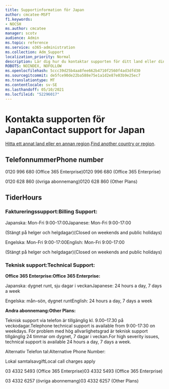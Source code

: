 ```yaml
---
title: Supportinformation för Japan
author: cmcatee-MSFT
f1.keywords:
- NOCSH
ms.author: cmcatee
manager: scotv
audience: Admin
ms.topic: reference
ms.service: o365-administration
ms.collection: Adm_Support
localization_priority: Normal
description: Lär dig hur du kontaktar supporten för ditt land eller din region.
ROBOTS: NOINDEX, NOFOLLOW
ms.openlocfilehash: 5ccc39d25b4aa8fee662b4710f2560f4ad3dfd30
ms.sourcegitcommit: de5fce90de22ba588e75e1a1d2e87e03b9e25ec7
ms.translationtype: MT
ms.contentlocale: sv-SE
ms.lasthandoff: 05/10/2021
ms.locfileid: "52296017"
---
```

# <a name="contact-support-for-japan"></a><span data-ttu-id="1eb93-103">Kontakta supporten för Japan</span><span class="sxs-lookup"><span data-stu-id="1eb93-103">Contact support for Japan</span></span>

<span data-ttu-id="1eb93-104">[Hitta ett annat land eller en annan region](../../business-video/get-help-support.md).</span><span class="sxs-lookup"><span data-stu-id="1eb93-104">[Find another country or region](../../business-video/get-help-support.md).</span></span>

## <a name="phone-number"></a><span data-ttu-id="1eb93-105">Telefonnummer</span><span class="sxs-lookup"><span data-stu-id="1eb93-105">Phone number</span></span>
<span data-ttu-id="1eb93-106">0120 996 680 (Office 365 Enterprise)</span><span class="sxs-lookup"><span data-stu-id="1eb93-106">0120 996 680 (Office 365 Enterprise)</span></span>

<span data-ttu-id="1eb93-107">0120 628 860 (övriga abonnemang)</span><span class="sxs-lookup"><span data-stu-id="1eb93-107">0120 628 860 (Other Plans)</span></span>

## <a name="hours"></a><span data-ttu-id="1eb93-108">Tider</span><span class="sxs-lookup"><span data-stu-id="1eb93-108">Hours</span></span>
### <a name="billing-support"></a><span data-ttu-id="1eb93-109">Faktureringssupport:</span><span class="sxs-lookup"><span data-stu-id="1eb93-109">Billing Support:</span></span>

<span data-ttu-id="1eb93-110">Japanska: Mon-Fri 9:00-17:00</span><span class="sxs-lookup"><span data-stu-id="1eb93-110">Japanese: Mon-Fri 9:00-17:00</span></span>

<span data-ttu-id="1eb93-111">(Stängt på helger och helgdagar)</span><span class="sxs-lookup"><span data-stu-id="1eb93-111">(Closed on weekends and public holidays)</span></span>

<span data-ttu-id="1eb93-112">Engelska: Mon-Fri 9:00-17:00</span><span class="sxs-lookup"><span data-stu-id="1eb93-112">English: Mon-Fri 9:00-17:00</span></span>

<span data-ttu-id="1eb93-113">(Stängt på helger och helgdagar)</span><span class="sxs-lookup"><span data-stu-id="1eb93-113">(Closed on weekends and public holidays)</span></span>

### <a name="technical-support"></a><span data-ttu-id="1eb93-114">Teknisk support:</span><span class="sxs-lookup"><span data-stu-id="1eb93-114">Technical Support:</span></span>

<span data-ttu-id="1eb93-115">**Office 365 Enterprise:**</span><span class="sxs-lookup"><span data-stu-id="1eb93-115">**Office 365 Enterprise:**</span></span>

<span data-ttu-id="1eb93-116">Japanska: dygnet runt, sju dagar i veckan</span><span class="sxs-lookup"><span data-stu-id="1eb93-116">Japanese: 24 hours a day, 7 days a week</span></span>

<span data-ttu-id="1eb93-117">Engelska: mån–sön, dygnet runt</span><span class="sxs-lookup"><span data-stu-id="1eb93-117">English: 24 hours a day, 7 days a week</span></span>

<span data-ttu-id="1eb93-118">**Andra abonnemang:**</span><span class="sxs-lookup"><span data-stu-id="1eb93-118">**Other Plans:**</span></span>

<span data-ttu-id="1eb93-119">Teknisk support via telefon är tillgänglig kl. 9.00–17.30 på veckodagar.</span><span class="sxs-lookup"><span data-stu-id="1eb93-119">Telephone technical support is available from 9:00-17:30 on weekdays.</span></span> <span data-ttu-id="1eb93-120">För problem med hög allvarlighetsgrad är teknisk support tillgänglig 24 timmar om dygnet, 7 dagar i veckan.</span><span class="sxs-lookup"><span data-stu-id="1eb93-120">For high severity issues, technical support is available 24 hours a day, 7 days a week.</span></span>

<span data-ttu-id="1eb93-121">Alternativ Telefon tal:</span><span class="sxs-lookup"><span data-stu-id="1eb93-121">Alternative Phone Number:</span></span>

<span data-ttu-id="1eb93-122">Lokal samtalsavgift</span><span class="sxs-lookup"><span data-stu-id="1eb93-122">Local call charges apply</span></span>

<span data-ttu-id="1eb93-123">03 4332 5493 (Office 365 Enterprise)</span><span class="sxs-lookup"><span data-stu-id="1eb93-123">03 4332 5493 (Office 365 Enterprise)</span></span>

<span data-ttu-id="1eb93-124">03 4332 6257 (övriga abonnemang)</span><span class="sxs-lookup"><span data-stu-id="1eb93-124">03 4332 6257 (Other Plans)</span></span>
